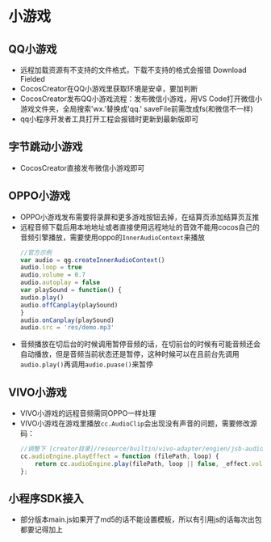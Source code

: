 # 小游戏
## QQ小游戏
* 远程加载资源有不支持的文件格式，下载不支持的格式会报错 Download Fielded
* CocosCreator在QQ小游戏里获取环境是安卓，要加判断
* CocosCreator发布QQ小游戏流程：发布微信小游戏，用VS Code打开微信小游戏文件夹，全局搜索'wx.'替换成'qq.'  saveFile前需改成fs(和微信不一样)
* qq小程序开发者工具打开工程会报错时更新到最新版即可
## 字节跳动小游戏
* CocosCreator直接发布微信小游戏即可
## OPPO小游戏
* OPPO小游戏发布需要将录屏和更多游戏按钮去掉，在结算页添加结算页互推
* 远程音频下载后用本地地址或者直接使用远程地址的音效不能用cocos自己的音频引擎播放，需要使用oppo的`InnerAudioContext`来播放
    ```typescript
    //官方示例
    var audio = qg.createInnerAudioContext()
    audio.loop = true
    audio.volume = 0.7
    audio.autoplay = false
    var playSound = function() {
    audio.play()
    audio.offCanplay(playSound)
    }
    audio.onCanplay(playSound)
    audio.src = 'res/demo.mp3'
    ```
* 音频播放在切后台的时候调用暂停音频的话，在切前台的时候有可能音频还会自动播放，但是音频当前状态还是暂停，这种时候可以在且前台先调用`audio.play()`再调用`audio.puase()`来暂停
## VIVO小游戏
* VIVO小游戏的远程音频需同OPPO一样处理
* VIVO小游戏在游戏里播放`cc.AudioClip`会出现没有声音的问题，需要修改源码：
    ``` js
    //调整下 [creator目录]/resource/builtin/vivo-adapter/engien/jsb-audio.js 的 接口 cc.audioEngine.playEffect 为
    cc.audioEngine.playEffect = function (filePath, loop) {
        return cc.audioEngine.play(filePath, loop || false, _effect.volume);
    };
    ```
## 小程序SDK接入
* 部分版本main.js如果开了md5的话不能设置模板，所以有引用js的话每次出包都要记得加上